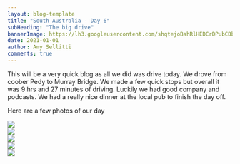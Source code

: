 ```yaml
---
layout: blog-template
title: "South Australia - Day 6"
subHeading: "The big drive"
bannerImage: https://lh3.googleusercontent.com/shqtejoBahRlHEDCrDPubCDb71d984mLcDB20bqQk0xaJBzCMWr5sQYIdjtNGF7Uj20KBZV_pxghLrNSoiFTlb_5h1RwXw8-4_RJxYET1hWC2BXU7___IBZ8jGnlcKFwExArgqt5VHU=w2400
date: 2021-01-01
author: Amy Sellitti
comments: true
---
```


This will be a very quick blog as all we did was drive today. We drove from coober Pedy to Murray Bridge. We made a few quick stops but overall it was 9 hrs and 27 minutes of driving. Luckily we had good company and podcasts. We had a really nice dinner at the local pub to finish the day off.

Here are a few photos of our day

<div class="center-image"><img src="https://lh3.googleusercontent.com/shqtejoBahRlHEDCrDPubCDb71d984mLcDB20bqQk0xaJBzCMWr5sQYIdjtNGF7Uj20KBZV_pxghLrNSoiFTlb_5h1RwXw8-4_RJxYET1hWC2BXU7___IBZ8jGnlcKFwExArgqt5VHU=w2400" /></div>
<div class="center-image"><img src="https://lh3.googleusercontent.com/O7F6SWz6xZEYPOQCer8xKs6xVkaT-BGcbKVQcAcAXeTf1-yV3usfY5mrJ_GN7E7O_uiPAK7no8BZxXLQ6Gd72coN8mX5FGhPyXTudOzIzu1zaMi_lewL3XFV6wXvZocmySlfajKSNuQ=w2400" /></div>
<div class="center-image"><img src="https://lh3.googleusercontent.com/Ctgarig4o6t0OLIje8tW15Vugez18vzxqMVC-Mjmzo05FGbo4SBoC9mrXgij9Vjzc2ta5jd3vsz6Qv3sh31NcHveEzlmk3r8ptlteCcz_lEfQ76zKZvTJJD7PEoDr7G0SUs90e5k7oA=w2400" /></div>
<div class="center-image"><img src="https://lh3.googleusercontent.com/qkyokH4bK71WmV0C5dVYx8w_AP5Q4YH4cYv9O3znfE-f2baX62vSY36qsC3ttOcDNHiEQtb9MT3rm8sI_JFLqVSKQd4TuiS1tyxYsDWbzA6pm--KW4C06irP9sQSnq96ngR9HE2C9RQ=w2400" /></div>
<div class="center-image"><img src="https://lh3.googleusercontent.com/rlnNXTlSY4x9LxhroJYnBHi6c7xyVLuy3e5wtNc0cjQYl7J33As_Ha0b8nQTn-bjiqn-3NrbXyhOdUODP1I6QfDILCzIzZHl6eWROdV5ioPAuYvXF6yID2xLJ-7bgxrT84mF0NPajCE=w2400" /></div>


